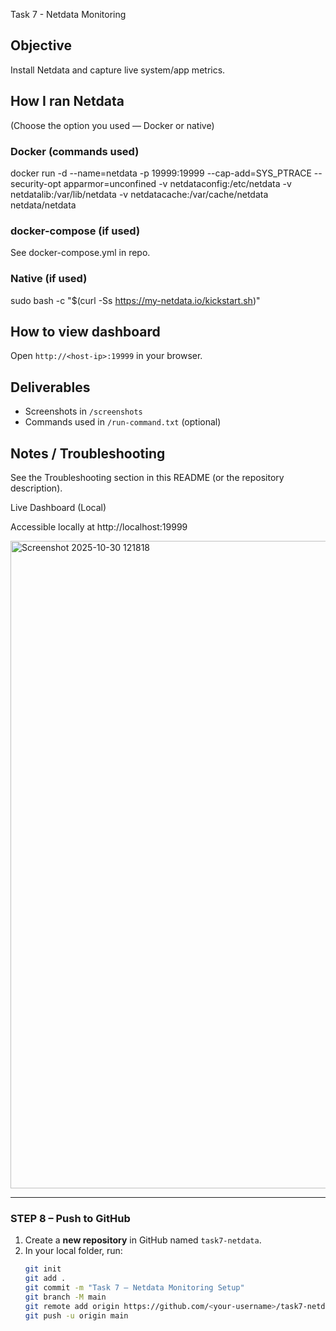 Task 7 - Netdata Monitoring

## Objective
Install Netdata and capture live system/app metrics.

## How I ran Netdata
(Choose the option you used — Docker or native)

### Docker (commands used)
docker run -d --name=netdata -p 19999:19999 --cap-add=SYS_PTRACE --security-opt apparmor=unconfined -v netdataconfig:/etc/netdata -v netdatalib:/var/lib/netdata -v netdatacache:/var/cache/netdata netdata/netdata

### docker-compose (if used)
See docker-compose.yml in repo.

### Native (if used)
sudo bash -c "$(curl -Ss https://my-netdata.io/kickstart.sh)"

## How to view dashboard
Open `http://<host-ip>:19999` in your browser.

## Deliverables
- Screenshots in `/screenshots`
- Commands used in `/run-command.txt` (optional)

## Notes / Troubleshooting

See the Troubleshooting section in this README (or the repository description).

Live Dashboard (Local)

Accessible locally at http://localhost:19999

<img width="1918" height="1036" alt="Screenshot 2025-10-30 121818" src="https://github.com/user-attachments/assets/48b3d750-fe7b-4c1d-99b4-7fdd9bc15ba2" />

---

### **STEP 8 – Push to GitHub**
1. Create a **new repository** in GitHub named `task7-netdata`.  
2. In your local folder, run:
   ```bash
   git init
   git add .
   git commit -m "Task 7 – Netdata Monitoring Setup"
   git branch -M main
   git remote add origin https://github.com/<your-username>/task7-netdata.git
   git push -u origin main

